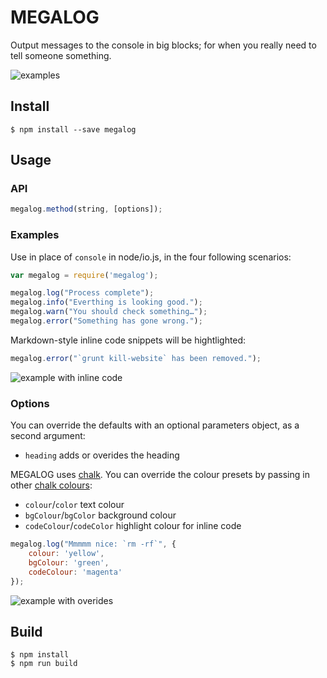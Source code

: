 # MEGALOG

Output messages to the console in big blocks; for when you really need to tell someone something.

![examples](https://raw.githubusercontent.com/sndrs/megalog/master/examples/megalogs.png)

## Install

```
$ npm install --save megalog
```

## Usage

### API

```js
megalog.method(string, [options]);
```

### Examples

Use in place of `console` in node/io.js, in the four following scenarios:

```js
var megalog = require('megalog');

megalog.log("Process complete");
megalog.info("Everthing is looking good.");
megalog.warn("You should check something…");
megalog.error("Something has gone wrong.");
```

Markdown-style inline code snippets will be hightlighted:

```js
megalog.error("`grunt kill-website` has been removed.");
```

![example with inline code](https://raw.githubusercontent.com/sndrs/megalog/master/examples/megalog-inlinecode.png)

### Options

You can override the defaults with an optional parameters object, as a second argument:
- `heading` adds or overides the heading

MEGALOG uses [chalk](https://github.com/sindresorhus/chalk). You can override the colour presets by passing in other [chalk colours](https://github.com/sindresorhus/chalk#colors):
- `colour`/`color` text colour
- `bgColour`/`bgColor` background colour
- `codeColour`/`codeColor` highlight colour for inline code

```js
megalog.log("Mmmmm nice: `rm -rf`", {
    colour: 'yellow',
    bgColour: 'green',
    codeColour: 'magenta'
});
```

![example with overides](https://raw.githubusercontent.com/sndrs/megalog/master/examples/megalog-colours.png)

## Build

```
$ npm install
$ npm run build
```
